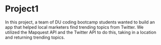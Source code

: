 # Project1
In this project, a team of DU coding bootcamp students wanted to build an app that helped local marketers find trending topics from Twitter. We utilized the Mapquest API and the Twitter API to do this, taking in a location and returning trending topics.
